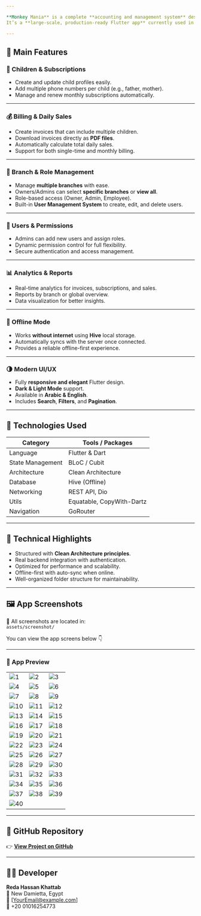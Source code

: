 ```yaml
---

**Monkey Mania** is a complete **accounting and management system** designed for kids’ play areas and cafés.  
It’s a **large-scale, production-ready Flutter app** currently used in real environments — built with **Clean Architecture**, **BLoC**, and **Hive** for offline mode.

---
```


## 🚀 Main Features

### 👶 Children & Subscriptions
- Create and update child profiles easily.
- Add multiple phone numbers per child (e.g., father, mother).
- Manage and renew monthly subscriptions automatically.

---

### 💰 Billing & Daily Sales
- Create invoices that can include multiple children.
- Download invoices directly as **PDF files**.
- Automatically calculate total daily sales.
- Support for both single-time and monthly billing.

---

### 🏪 Branch & Role Management
- Manage **multiple branches** with ease.
- Owners/Admins can select **specific branches** or **view all**.
- Role-based access (Owner, Admin, Employee).
- Built-in **User Management System** to create, edit, and delete users.

---

### 👥 Users & Permissions
- Admins can add new users and assign roles.
- Dynamic permission control for full flexibility.
- Secure authentication and access management.

---

### 📊 Analytics & Reports
- Real-time analytics for invoices, subscriptions, and sales.
- Reports by branch or global overview.
- Data visualization for better insights.

---

### 🔄 Offline Mode
- Works **without internet** using **Hive** local storage.
- Automatically syncs with the server once connected.
- Provides a reliable offline-first experience.

---

### 🌗 Modern UI/UX
- Fully **responsive and elegant** Flutter design.
- **Dark & Light Mode** support.
- Available in **Arabic & English**.
- Includes **Search**, **Filters**, and **Pagination**.

---

## 🧱 Technologies Used
| Category | Tools / Packages |
|-----------|------------------|
| Language | Flutter & Dart |
| State Management | BLoC / Cubit |
| Architecture | Clean Architecture |
| Database | Hive (Offline) |
| Networking | REST API, Dio |
| Utils | Equatable, CopyWith-Dartz |
| Navigation | GoRouter |

---

## 🧩 Technical Highlights
- Structured with **Clean Architecture principles**.
- Real backend integration with authentication.
- Optimized for performance and scalability.
- Offline-first with auto-sync when online.
- Well-organized folder structure for maintainability.

---

## 🖼️ App Screenshots

📁 All screenshots are located in:  
`assets/screenshot/`

You can view the app screens below 👇

---

### 📸 App Preview

| | | |
|--|--|--|
| ![1](https://raw.githubusercontent.com/RedaHassanKhattab/monkey_mania/main/assets/screenshot/monke_app%20(1).jpeg) | ![2](https://raw.githubusercontent.com/RedaHassanKhattab/monkey_mania/main/assets/screenshot/monke_app%20(2).jpeg) | ![3](https://raw.githubusercontent.com/RedaHassanKhattab/monkey_mania/main/assets/screenshot/monke_app%20(3).jpeg) |
| ![4](https://raw.githubusercontent.com/RedaHassanKhattab/monkey_mania/main/assets/screenshot/monke_app%20(4).jpeg) | ![5](https://raw.githubusercontent.com/RedaHassanKhattab/monkey_mania/main/assets/screenshot/monke_app%20(5).jpeg) | ![6](https://raw.githubusercontent.com/RedaHassanKhattab/monkey_mania/main/assets/screenshot/monke_app%20(6).jpeg) |
| ![7](https://raw.githubusercontent.com/RedaHassanKhattab/monkey_mania/main/assets/screenshot/monke_app%20(7).jpeg) | ![8](https://raw.githubusercontent.com/RedaHassanKhattab/monkey_mania/main/assets/screenshot/monke_app%20(8).jpeg) | ![9](https://raw.githubusercontent.com/RedaHassanKhattab/monkey_mania/main/assets/screenshot/monke_app%20(9).jpeg) |
| ![10](https://raw.githubusercontent.com/RedaHassanKhattab/monkey_mania/main/assets/screenshot/monke_app%20(10).jpeg) | ![11](https://raw.githubusercontent.com/RedaHassanKhattab/monkey_mania/main/assets/screenshot/monke_app%20(11).jpeg) | ![12](https://raw.githubusercontent.com/RedaHassanKhattab/monkey_mania/main/assets/screenshot/monke_app%20(12).jpeg) |
| ![13](https://raw.githubusercontent.com/RedaHassanKhattab/monkey_mania/main/assets/screenshot/monke_app%20(13).jpeg) | ![14](https://raw.githubusercontent.com/RedaHassanKhattab/monkey_mania/main/assets/screenshot/monke_app%20(14).jpeg) | ![15](https://raw.githubusercontent.com/RedaHassanKhattab/monkey_mania/main/assets/screenshot/monke_app%20(15).jpeg) |
| ![16](https://raw.githubusercontent.com/RedaHassanKhattab/monkey_mania/main/assets/screenshot/monke_app%20(16).jpeg) | ![17](https://raw.githubusercontent.com/RedaHassanKhattab/monkey_mania/main/assets/screenshot/monke_app%20(17).jpeg) | ![18](https://raw.githubusercontent.com/RedaHassanKhattab/monkey_mania/main/assets/screenshot/monke_app%20(18).jpeg) |
| ![19](https://raw.githubusercontent.com/RedaHassanKhattab/monkey_mania/main/assets/screenshot/monke_app%20(19).jpeg) | ![20](https://raw.githubusercontent.com/RedaHassanKhattab/monkey_mania/main/assets/screenshot/monke_app%20(20).jpeg) | ![21](https://raw.githubusercontent.com/RedaHassanKhattab/monkey_mania/main/assets/screenshot/monke_app%20(21).jpeg) |
| ![22](https://raw.githubusercontent.com/RedaHassanKhattab/monkey_mania/main/assets/screenshot/monke_app%20(22).jpeg) | ![23](https://raw.githubusercontent.com/RedaHassanKhattab/monkey_mania/main/assets/screenshot/monke_app%20(23).jpeg) | ![24](https://raw.githubusercontent.com/RedaHassanKhattab/monkey_mania/main/assets/screenshot/monke_app%20(24).jpeg) |
| ![25](https://raw.githubusercontent.com/RedaHassanKhattab/monkey_mania/main/assets/screenshot/monke_app%20(25).jpeg) | ![26](https://raw.githubusercontent.com/RedaHassanKhattab/monkey_mania/main/assets/screenshot/monke_app%20(26).jpeg) | ![27](https://raw.githubusercontent.com/RedaHassanKhattab/monkey_mania/main/assets/screenshot/monke_app%20(27).jpeg) |
| ![28](https://raw.githubusercontent.com/RedaHassanKhattab/monkey_mania/main/assets/screenshot/monke_app%20(28).jpeg) | ![29](https://raw.githubusercontent.com/RedaHassanKhattab/monkey_mania/main/assets/screenshot/monke_app%20(29).jpeg) | ![30](https://raw.githubusercontent.com/RedaHassanKhattab/monkey_mania/main/assets/screenshot/monke_app%20(30).jpeg) |
| ![31](https://raw.githubusercontent.com/RedaHassanKhattab/monkey_mania/main/assets/screenshot/monke_app%20(31).jpeg) | ![32](https://raw.githubusercontent.com/RedaHassanKhattab/monkey_mania/main/assets/screenshot/monke_app%20(32).jpeg) | ![33](https://raw.githubusercontent.com/RedaHassanKhattab/monkey_mania/main/assets/screenshot/monke_app%20(33).jpeg) |
| ![34](https://raw.githubusercontent.com/RedaHassanKhattab/monkey_mania/main/assets/screenshot/monke_app%20(34).jpeg) | ![35](https://raw.githubusercontent.com/RedaHassanKhattab/monkey_mania/main/assets/screenshot/monke_app%20(35).jpeg) | ![36](https://raw.githubusercontent.com/RedaHassanKhattab/monkey_mania/main/assets/screenshot/monke_app%20(36).jpeg) |
| ![37](https://raw.githubusercontent.com/RedaHassanKhattab/monkey_mania/main/assets/screenshot/monke_app%20(37).jpeg) | ![38](https://raw.githubusercontent.com/RedaHassanKhattab/monkey_mania/main/assets/screenshot/monke_app%20(38).jpeg) | ![39](https://raw.githubusercontent.com/RedaHassanKhattab/monkey_mania/main/assets/screenshot/monke_app%20(39).jpeg) |
| ![40](https://raw.githubusercontent.com/RedaHassanKhattab/monkey_mania/main/assets/screenshot/monke_app%20(40).jpeg) | | |

---

## 🔗 GitHub Repository
👉 [**View Project on GitHub**](https://github.com/RedaHassanKhattab/monkey_mania)

---

## 🧑‍💻 Developer
**Reda Hassan Khattab**  
📍 New Damietta, Egypt  
📧 [YourEmail@example.com]  
📱 +20 01016254773  

